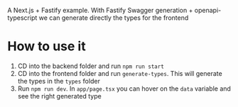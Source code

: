 A Next.js + Fastify example.
With Fastify Swagger generation + openapi-typescript we can generate directly the types for the frontend

# How to use it

1. CD into the backend folder and run `npm run start`
2. CD into the frontend folder and run `generate-types`. This will generate the types in the `types` folder
3. Run `npm run dev`. In `app/page.tsx` you can hover on the `data` variable and see the right generated type
